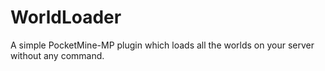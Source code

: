 # WorldLoader
A simple PocketMine-MP plugin which loads all the worlds on your server without any command.
